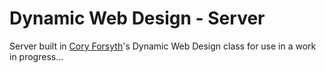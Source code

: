 Dynamic Web Design - Server
==========

Server built in [Cory Forsyth](http://www.github.com/bantic)'s Dynamic Web Design class for use in a work in progress...

